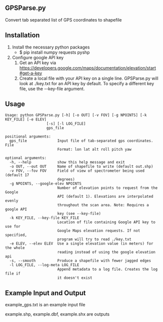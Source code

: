 GPSParse.py
-----------

Convert tab separated list of GPS coordinates to shapefile

Installation
------------

1. Install the necessary python packages
	* $ pip install numpy requests pyshp
2. Configure google API key
	1. Get an API key via https://developers.google.com/maps/documentation/elevation/start#get-a-key
	2. Create a local file with your API key on a single line.
	   GPSParse.py will look at ./key.txt for an API key by default. To
	   specify a different key file, use the --key-file argument.

Usage
-----

    Usage: python GPSParse.py [-h] [-o OUT] [-v FOV] [-g NPOINTS] [-k KEY_FILE] [-e ELEV]
                       [-s] [-l LOG_FILE]
                       gps_file

    positional arguments:
      gps_file              Input file of tab-separated gps coordinates. File
                            Format: lon lat alt roll pitch yaw

    optional arguments:
      -h, --help            show this help message and exit
      -o OUT, --out OUT     Name of shapefile to write (default out.shp)
      -v FOV, --fov FOV     Field of view of spectrometer being used (default 17
                            degrees)
      -g NPOINTS, --google-elev NPOINTS
                            Number of elevation points to request from the Google
                            API (default 1). Elevations are interpolated evenly
                            throughout the scan area. Note: Requires a google API
                            key (see --key-file)
      -k KEY_FILE, --key-file KEY_FILE
                            Location of file containing Google API key to use for
                            Google Maps elevation requests. If not specified,
                            program will try to read ./key.txt
      -e ELEV, --elev ELEV  Use a single elevation value (in meters) for the whole
                            reading instead of using the google elevation api
      -s, --smooth          Produce a shapefile with fewer jagged edges
      -l LOG_FILE, --log-meta LOG_FILE
                            Append metadata to a log file. Creates the log file if
                            it doesn't exist

Example Input and Output
------------------------

example_gps.txt is an example input file

example.shp, example.dbf, example.shx are outputs
